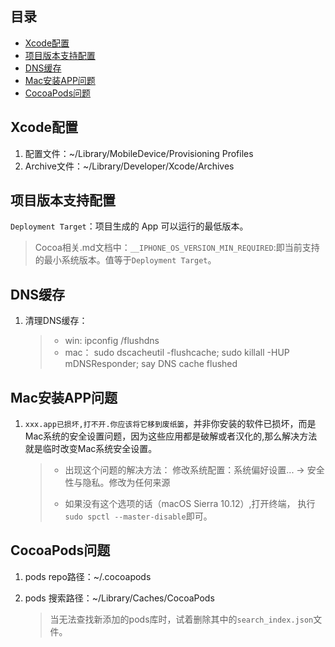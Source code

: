 
## 目录

* [Xcode配置](#Xcode配置)
* [项目版本支持配置](#项目版本支持配置)
* [DNS缓存](#DNS缓存)
* [Mac安装APP问题](#Mac安装APP问题)
* [CocoaPods问题](#CocoaPods问题)

## <span id = "Xcode配置"> Xcode配置 </span>

1. 配置文件：~/Library/MobileDevice/Provisioning Profiles
2. Archive文件：~/Library/Developer/Xcode/Archives

## <span id = "项目版本支持配置"> 项目版本支持配置 </span>

`Deployment Target`：项目生成的 App 可以运行的最低版本。

> Cocoa相关.md文档中：`__IPHONE_OS_VERSION_MIN_REQUIRED`:即当前支持的最小系统版本。值等于`Deployment Target`。

## <span id = "DNS缓存"> DNS缓存 </span>

1. 清理DNS缓存：

	> * win:     ipconfig /flushdns
	> * mac： sudo dscacheutil -flushcache; sudo killall -HUP mDNSResponder; say DNS cache flushed


## <span id = "Mac安装APP问题"> Mac安装APP问题 </span>
1. `xxx.app已损坏,打不开.你应该将它移到废纸篓`，并非你安装的软件已损坏，而是Mac系统的安全设置问题，因为这些应用都是破解或者汉化的,那么解决方法就是临时改变Mac系统安全设置。

	> * 出现这个问题的解决方法：
修改系统配置：系统偏好设置... -> 安全性与隐私。修改为任何来源
	>
	> * 如果没有这个选项的话（macOS Sierra 10.12）,打开终端，
执行`sudo spctl --master-disable`即可。


## <span id = "CocoaPods问题"> CocoaPods问题 </span>

1. pods repo路径：~/.cocoapods
2. pods 搜索路径：~/Library/Caches/CocoaPods

	> 当无法查找新添加的pods库时，试着删除其中的`search_index.json`文件。